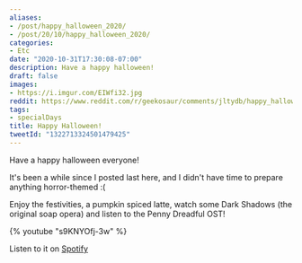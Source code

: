 ```yaml
---
aliases:
- /post/happy_halloween_2020/
- /post/20/10/happy_halloween_2020/
categories:
- Etc
date: "2020-10-31T17:30:08-07:00"
description: Have a happy halloween!
draft: false
images:
- https://i.imgur.com/EIWfi32.jpg
reddit: https://www.reddit.com/r/geekosaur/comments/jltydb/happy_halloween/
tags:
- specialDays
title: Happy Halloween!
tweetId: "1322713324501479425"
---
```


Have a happy halloween everyone!

It's been a while since I posted last here, and I didn't have time to prepare anything horror-themed :(

Enjoy the festivities, a pumpkin spiced latte, watch some Dark Shadows (the original soap opera) and listen to the Penny Dreadful OST!

{% youtube "s9KNYOfj-3w" %}

Listen to it on [Spotify](https://open.spotify.com/album/578R6rkHNqpyfEfrIluGLS)
